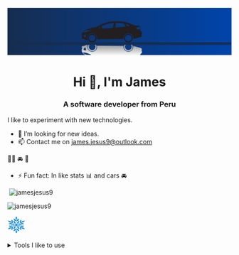 ![](https://github.com/jamesjesus9/jamesjesus9/blob/master/banner_j.png)


<h1 align="center">Hi 👋, I'm James</h1>
<h3 align="center">A software developer from Peru</h3>
I like to experiment with new technologies.

- :rocket: I’m looking for new ideas.
- 📫 Contact me on james.jesus9@outlook.com

:blue_car::blue_car: :oncoming_automobile: :car:

- ⚡ Fun fact: In like stats :bar_chart: and cars :oncoming_automobile:
<p>&nbsp;<img align="center" src="https://github-readme-stats.vercel.app/api?username=jamesjesus9&theme=algolia&show_icons=true" alt="jamesjesus9"/></p>


<p align="left"> <img src="https://komarev.com/ghpvc/?username=jamesjesus9" alt="jamesjesus9" /> </p>

<a href='https://archiveprogram.github.com/'><img src='https://raw.githubusercontent.com/acervenky/animated-github-badges/master/assets/acbadge.gif' width='40' height='40'></a>

<details> <summary>Tools I like to use</summary>
<p align="left"><img src="https://devicons.github.io/devicon/devicon.git/icons/android/android-original-wordmark.svg" alt="android" width="20" height="20"/> <img src="https://devicons.github.io/devicon/devicon.git/icons/angularjs/angularjs-original.svg" alt="angularjs" width="20" height="20"/> <img src="https://www.vectorlogo.zone/logos/microsoft_azure/microsoft_azure-icon.svg" alt="azure" width="20" height="20"/> <img src="https://devicons.github.io/devicon/devicon.git/icons/csharp/csharp-original.svg" alt="csharp" width="20" height="20"/> <img src="https://devicons.github.io/devicon/devicon.git/icons/docker/docker-original-wordmark.svg" alt="docker" width="20" height="20"/> <img src="https://devicons.github.io/devicon/devicon.git/icons/dot-net/dot-net-original-wordmark.svg" alt="dotnet" width="20" height="20"/> <img src="https://www.vectorlogo.zone/logos/git-scm/git-scm-icon.svg" alt="git" width="20" height="20"/><img src="https://devicons.github.io/devicon/devicon.git/icons/postgresql/postgresql-original-wordmark.svg" alt="postgresql" width="20" height="20"/></p>

<!--
**jamesjesus9/jamesjesus9** is a ✨ _special_ ✨ repository because its `README.md` (this file) appears on your GitHub profile.

Here are some ideas to get you started:

- 🔭 I’m currently working on ...
- 🌱 I’m currently learning ...
- 👯 I’m looking to collaborate on ...
- 🤔 I’m looking for help with ...
- 💬 Ask me about ...
- 📫 How to reach me: ...
- 😄 Pronouns: ...
- ⚡ Fun fact: ...
-->
